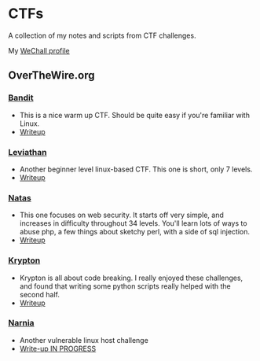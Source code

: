 # CTFs
A collection of my notes and scripts from CTF challenges.

My [WeChall profile](https://www.wechall.net//profile/futilitymethod)

## OverTheWire.org
### [Bandit](https://overthewire.org/wargames/bandit/)
* This is a nice warm up CTF. Should be quite easy if you're familiar with Linux.
* [Writeup](/OverTheWire/Bandit/)

### [Leviathan](https://overthewire.org/wargames/leviathan/)
* Another beginner level linux-based CTF. This one is short, only 7 levels.
* [Writeup](/OverTheWire/Leviathan/)

### [Natas](https://overthewire.org/wargames/natas/)
* This one focuses on web security. It starts off very simple, and increases in difficulty throughout 34 levels. You'll learn lots of ways to abuse php, a few things about sketchy perl, with a side of sql injection. 
* [Writeup](/OverTheWire/Natas/)

### [Krypton](https://overthewire.org/wargames/krypton/)
* Krypton is all about code breaking. I really enjoyed these challenges, and found that writing some python scripts really helped with the second half.
* [Writeup](/OverTheWire/Krypton/)

### [Narnia](https://overthewire.org/wargames/narnia/)
* Another vulnerable linux host challenge
* [Write-up IN PROGRESS](/OverTheWire/Narnia) 

